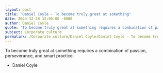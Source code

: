 ```yaml
---
layout: post
title: "Daniel Coyle - To become truly great at something"
date: 2024-12-28 12:00:00 -0000
author: Daniel Coyle
quote: "To become truly great at something requires a combination of passion, perseverance, and smart practice."
subject: Corporate culture
permalink: /Corporate culture/Daniel Coyle/Daniel Coyle - To become truly great at something
---
```


To become truly great at something requires a combination of passion, perseverance, and smart practice.

- Daniel Coyle

